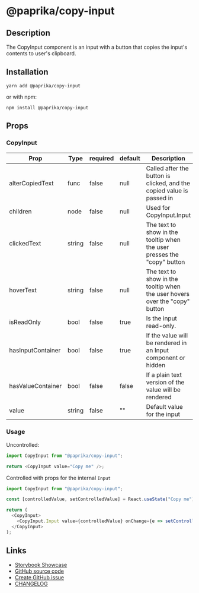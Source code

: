 <!-- start: Autogenerated - do not modify -->

# @paprika/copy-input

## Description

The CopyInput component is an input with a button that copies the input's contents to user's clipboard.

## Installation

```
yarn add @paprika/copy-input
```

or with npm:

```
npm install @paprika/copy-input
```

## Props

### CopyInput

| Prop              | Type   | required | default | Description                                                                 |
| ----------------- | ------ | -------- | ------- | --------------------------------------------------------------------------- |
| alterCopiedText   | func   | false    | null    | Called after the button is clicked, and the copied value is passed in       |
| children          | node   | false    | null    | Used for CopyInput.Input                                                    |
| clickedText       | string | false    | null    | The text to show in the tooltip when the user presses the "copy" button     |
| hoverText         | string | false    | null    | The text to show in the tooltip when the user hovers over the "copy" button |
| isReadOnly        | bool   | false    | true    | Is the input read-only.                                                     |
| hasInputContainer | bool   | false    | true    | If the value will be rendered in an Input component or hidden               |
| hasValueContainer | bool   | false    | false   | If a plain text version of the value will be rendered                       |
| value             | string | false    | ""      | Default value for the input                                                 |

<!-- end: Autogenerated - do not modify -->
<!-- content -->

### Usage

Uncontrolled:

```js
import CopyInput from "@paprika/copy-input";

return <CopyInput value="Copy me" />;
```

Controlled with props for the internal `Input`

```js
import CopyInput from "@paprika/copy-input";

const [controlledValue, setControlledValue] = React.useState("Copy me");

return (
  <CopyInput>
    <CopyInput.Input value={controlledValue} onChange={e => setControlledValue(e.target.value)} />
  </CopyInput>
);
```

<!-- eoContent -->

## Links

- [Storybook Showcase](https://paprika.highbond.com/?path=/story/forms-copyinput--showcase)
- [GitHub source code](https://github.com/acl-services/paprika/tree/master/packages/CopyInput/src)
- [Create GitHub issue](https://github.com/acl-services/paprika/issues/new?label=[]&title=@paprika/copy-input%20[help]:%20your%20short%20description&body=%0A%23%20Help%20wanted%0A%0A%23%23%20Please%20write%20your%20question.%0A*A%20clear%20and%20concise%20description%20of%20what%20the%20question%20is*%0A%0A%23%23%20Additional%20context%0A*Add%20any%20other%20context%20or%20screenshots%20about%20your%20question%20here.*%0A)
- [CHANGELOG](https://github.com/acl-services/paprika/tree/master/packages/CopyInput/CHANGELOG.md)
